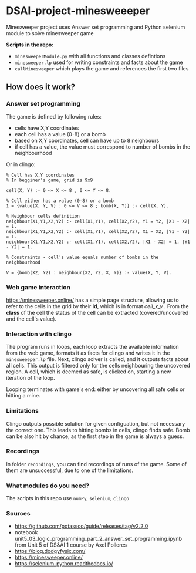 # DSAI-project-minesweeeper

Minesweeper project uses Answer set programming and Python selenium module to solve minesweeper game

**Scripts in the repo:**
- ```minesweeperModule.py``` with all functions and classes defintions
- ```minesweeper.lp``` used for writing constraints and facts about the game
- ```callMinesweeper``` which plays the game and references the first two files

## How does it work?

### Answer set programming

The game is defined by following rules:

- cells have X,Y coordinates
- each cell has a value (0-8) or a bomb
- based on X,Y coordinates, cell can have up to 8 neighbours
- if cell has a value, the value must correspond to number of bombs in the neighbourhood

Or in clingo:

```
% Cell has X,Y coordinates
% In begginer's game, grid is 9x9

cell(X, Y) :- 0 <= X <= 8 , 0 <= Y <= 8.

% Cell either has a value (0-8) or a bomb
1 = {value(X, Y, V) : 0 <= V <= 8 ; bomb(X, Y)} :- cell(X, Y).

% Neighbour cells definition
neighbour(X1,Y1,X2,Y2) :- cell(X1,Y1), cell(X2,Y2), Y1 = Y2, |X1 - X2| = 1.
neighbour(X1,Y1,X2,Y2) :- cell(X1,Y1), cell(X2,Y2), X1 = X2, |Y1 - Y2| = 1.
neighbour(X1,Y1,X2,Y2) :- cell(X1,Y1), cell(X2,Y2), |X1 - X2| = 1, |Y1 - Y2| = 1.

% Constraints - cell's value equals number of bombs in the neighbourhood

V = {bomb(X2, Y2) : neighbour(X2, Y2, X, Y)} :- value(X, Y, V).
```

### Web game interaction

https://minesweeper.online/ has a simple page structure, allowing us to refer to the cells in the grid by their **id**, which is in format *cell_x_y* . From the **class** of the cell the status of the cell can be extracted (covered/uncovered and the cell's value).

### Interaction with clingo

The program runs in loops, each loop extracts the available information from the web game, formats it as facts for clingo and writes it in the ```minesweeeper.lp``` file. Next, clingo solver is called, and it outputs facts about all cells. This output is filtered only for the cells neighbouring the uncovered region. A cell, which is deemed as safe, is clicked on, starting a new iteration of the loop.

Looping terminates with game's end: either by uncovering all safe cells or hitting a mine.

### Limitations

Clingo outputs possible solution for given configuation, but not necessary the correct one. This leads to hitting bombs in cells, clingo finds safe.
Bomb can be also hit by chance, as the first step in the game is always a guess.

### Recordings

In folder ```recordings```, you can find recordings of runs of the game. Some of them are unsuccessful, due to one of the limitations.

### What modules do you need?

The scripts in this repo use ```numPy```, ```selenium```, ```clingo```

### Sources

- https://github.com/potassco/guide/releases/tag/v2.2.0
- notebook unit5_03_logic_programming_part_2_answer_set_programming.ipynb from Unit 5 of DS&AI 1 course by Axel Polleres
- https://blog.dodgyfysix.com/
- https://minesweeper.online/
- https://selenium-python.readthedocs.io/





